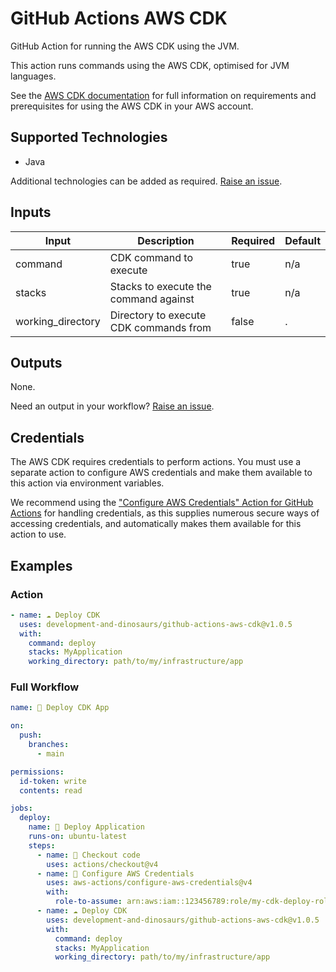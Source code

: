 # GitHub Actions AWS CDK

GitHub Action for running the AWS CDK using the JVM.

This action runs commands using the AWS CDK, optimised for JVM languages.

See the [AWS CDK documentation](https://aws.amazon.com/cdk/) for full
information on requirements and prerequisites for using the AWS CDK in your AWS
account.

## Supported Technologies

- Java

Additional technologies can be added as
required. [Raise an issue](https://github.com/development-and-dinosaurs/github-actions-aws-cdk/issues/new).

## Inputs

| Input             | Description                            | Required | Default |
|-------------------|----------------------------------------|----------|---------|
| command           | CDK command to execute                 | true     | n/a     |
| stacks            | Stacks to execute the command against  | true     | n/a     |
| working_directory | Directory to execute CDK commands from | false    | .       |

## Outputs

None.

Need an output in your
workflow? [Raise an issue](https://github.com/development-and-dinosaurs/github-actions-aws-cdk/issues/new).

## Credentials

The AWS CDK requires credentials to perform actions. You must use a separate
action to configure AWS credentials and make them available to this action via
environment variables.

We recommend using
the ["Configure AWS Credentials" Action for GitHub Actions](https://github.com/marketplace/actions/configure-aws-credentials-action-for-github-actions)
for handling credentials, as this supplies numerous secure ways of accessing
credentials, and automatically makes them available for this action to use.

## Examples

### Action

```yaml
- name: ☁️ Deploy CDK
  uses: development-and-dinosaurs/github-actions-aws-cdk@v1.0.5
  with:
    command: deploy
    stacks: MyApplication
    working_directory: path/to/my/infrastructure/app
```

### Full Workflow

```yaml
name: 🚀 Deploy CDK App

on:
  push:
    branches:
      - main

permissions:
  id-token: write
  contents: read

jobs:
  deploy:
    name: 🚀 Deploy Application
    runs-on: ubuntu-latest
    steps:
      - name: 🛒 Checkout code
        uses: actions/checkout@v4
      - name: 🔑 Configure AWS Credentials
        uses: aws-actions/configure-aws-credentials@v4
        with:
          role-to-assume: arn:aws:iam::123456789:role/my-cdk-deploy-role
      - name: ☁️ Deploy CDK
        uses: development-and-dinosaurs/github-actions-aws-cdk@v1.0.5
        with:
          command: deploy
          stacks: MyApplication
          working_directory: path/to/my/infrastructure/app
```
